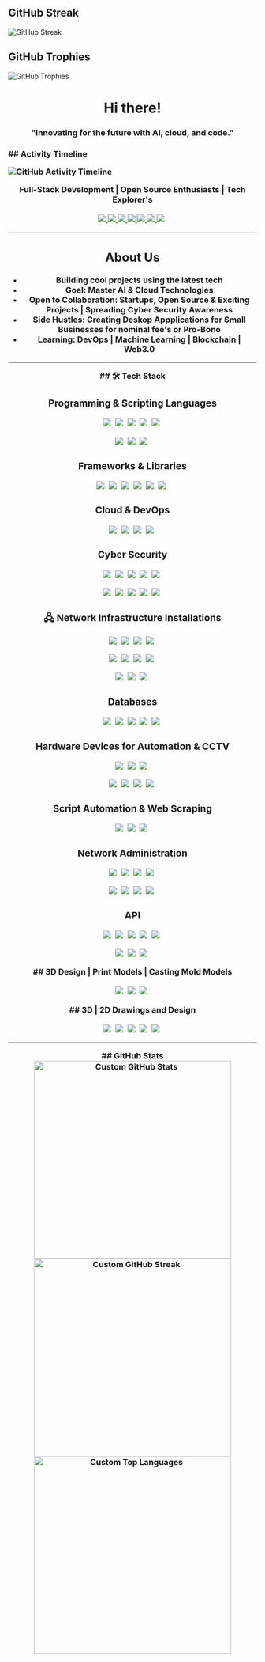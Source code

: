 ## GitHub Streak

![GitHub Streak](https://github-readme-streak-stats.herokuapp.com/?user=CohortTech&show_icons=true&count_private=true&hide=prs&theme=radical)

## GitHub Trophies
![GitHub Trophies](https://github-profile-trophy.vercel.app/?username=CohortTech)

<h1 align="center">Hi there! </h1>
<h3 align="center">"Innovating for the future with AI, cloud, and code." <h3>
## Activity Timeline

![GitHub Activity Timeline](https://github-readme-activity-timeline.herokuapp.com/graph/?username=CohortTech)
<div align="center"> 
  Full-Stack Development | Open Source Enthusiasts | Tech Explorer's
</div>
  <p align="center" style="margin-top: 20px;">
    <span style="display: inline-block; margin-right: 5px;">
  <a href="https://linkedin.com/in/yourprofile" target="_blank">
    <img src="https://img.shields.io/badge/LinkedIn-blue?style=for-the-badge&logo=linkedin&logoColor=white" />
  </a>
  <a href="https://twitter.com/yourprofile" target="_blank">
    <img src="https://img.shields.io/badge/Twitter-blue?style=for-the-badge&logo=twitter&logoColor=white" />
  </a>
  <a href="mailto:youremail@example.com">
    <img src="https://img.shields.io/badge/Email-red?style=for-the-badge&logo=gmail&logoColor=white" />
  </a>
  <a href="https://youtube.com/yourchannel" target="_blank">
    <img src="https://img.shields.io/badge/YouTube-red?style=for-the-badge&logo=youtube&logoColor=white" />
  </a>
  <a href="https://tiktok.com/@yourprofile" target="_blank">
    <img src="https://img.shields.io/badge/TikTok-black?style=for-the-badge&logo=tiktok&logoColor=white" />
  </a>
  <a href="https://instagram.com/yourprofile" target="_blank">
    <img src="https://img.shields.io/badge/Instagram-purple?style=for-the-badge&logo=instagram&logoColor=white" />
  </a>
  <a href="https://yourwebsite.com" target="_blank">
    <img src="https://img.shields.io/badge/Website-green?style=for-the-badge&logo=firefox&logoColor=white" />
  </a>
 </p>
</div>



---

<div align="center">
  <h2> About Us</h2>
  <ul>
    <li> <strong>Building</strong> cool projects using the latest tech</li>
    <li> <strong>Goal:</strong> Master <strong>AI & Cloud Technologies</strong></li>
    <li> <strong>Open to Collaboration:</strong> Startups, Open Source & Exciting Projects | Spreading Cyber Security Awareness </li>
    <li> <strong>Side Hustles:</strong> Creating Deskop Appplications for Small Businesses for nominal fee's or Pro-Bono</li>
    <li> <strong>Learning:</strong> DevOps | Machine Learning | Blockchain | Web3.0 </li>
  </ul>
</div>



---

<div align="center">
  ## 🛠 Tech Stack  

  ### Programming & Scripting Languages  
  <p align="center">
    <span style="display: inline-block; margin-right: 5px;">
      <img src="https://img.shields.io/badge/Python-3776AB?style=for-the-badge&logo=python&logoColor=white" />
    </span>
    <span style="display: inline-block; margin-right: 5px;">
      <img src="https://img.shields.io/badge/JavaScript-F7DF1E?style=for-the-badge&logo=javascript&logoColor=black" />
    </span>
    <span style="display: inline-block; margin-right: 5px;">
      <img src="https://img.shields.io/badge/TypeScript-007ACC?style=for-the-badge&logo=typescript&logoColor=white" />
    </span>
    <span style="display: inline-block; margin-right: 5px;">
      <img src="https://img.shields.io/badge/Java-ED8B00?style=for-the-badge&logo=openjdk&logoColor=white" />
    </span>
    <span style="display: inline-block; margin-right: 5px;">
      <img src="https://img.shields.io/badge/Bash-121011?style=for-the-badge&logo=gnu-bash&logoColor=white" />
    </span>
  </p>

  <p align="center">
    <span style="display: inline-block; margin-right: 5px;">
      <img src="https://img.shields.io/badge/HTML5-E34F26?style=for-the-badge&logo=html5&logoColor=white" />
    </span>
    <span style="display: inline-block; margin-right: 5px;">
      <img src="https://img.shields.io/badge/PHP-777BB4?style=for-the-badge&logo=php&logoColor=white" />
    </span>
    <span style="display: inline-block; margin-right: 5px;">
      <img src="https://img.shields.io/badge/WordPress-21759B?style=for-the-badge&logo=wordpress&logoColor=white" />
    </span>
  </p>

  ### Frameworks & Libraries  
  <p align="center">
    <span style="display: inline-block; margin-right: 5px;">
      <img src="https://img.shields.io/badge/React-61DAFB?style=for-the-badge&logo=react&logoColor=black" />
    </span>
    <span style="display: inline-block; margin-right: 5px;">
      <img src="https://img.shields.io/badge/Node.js-339933?style=for-the-badge&logo=nodedotjs&logoColor=white" />
    </span>
    <span style="display: inline-block; margin-right: 5px;">
      <img src="https://img.shields.io/badge/Express.js-000000?style=for-the-badge&logo=express&logoColor=white" />
    </span>
    <span style="display: inline-block; margin-right: 5px;">
      <img src="https://img.shields.io/badge/Django-092E20?style=for-the-badge&logo=django&logoColor=white" />
    </span>
    <span style="display: inline-block; margin-right: 5px;">
      <img src="https://img.shields.io/badge/Tailwind_CSS-38B2AC?style=for-the-badge&logo=tailwind-css&logoColor=white" />
    </span>
    <span style="display: inline-block; margin-right: 5px;">
      <img src="https://img.shields.io/badge/CSS-1572B6?style=for-the-badge&logo=css3&logoColor=white" />
    </span>
  </p>

  ###  Cloud & DevOps  
  <p align="center">
    <span style="display: inline-block; margin-right: 5px;">
      <img src="https://img.shields.io/badge/AWS-232F3E?style=for-the-badge&logo=amazonaws&logoColor=white" />
    </span>
    <span style="display: inline-block; margin-right: 5px;">
      <img src="https://img.shields.io/badge/Docker-2496ED?style=for-the-badge&logo=docker&logoColor=white" />
    </span>
    <span style="display: inline-block; margin-right: 5px;">
      <img src="https://img.shields.io/badge/Kubernetes-326CE5?style=for-the-badge&logo=kubernetes&logoColor=white" />
    </span>
    <span style="display: inline-block; margin-right: 5px;">
      <img src="https://img.shields.io/badge/GitHub_Actions-2088FF?style=for-the-badge&logo=github-actions&logoColor=white" />
    </span>
  </p>

### Cyber Security  
<p align="center">
  <span style="display: inline-block; margin-right: 5px;">
    <img src="https://img.shields.io/badge/Certified_Information_Systems_Security_Professional-0076A3?style=for-the-badge&logo=isc2&logoColor=white" />
  </span>
  <span style="display: inline-block; margin-right: 5px;">
    <img src="https://img.shields.io/badge/Certified_Ethical_Hacker-EC4A3B?style=for-the-badge&logo=ec-council&logoColor=white" />
  </span>
  <span style="display: inline-block; margin-right: 5px;">
    <img src="https://img.shields.io/badge/CompTIA_Security+-FF7A00?style=for-the-badge&logo=comptia&logoColor=white" />
  </span>
  <span style="display: inline-block; margin-right: 5px;">
    <img src="https://img.shields.io/badge/OWASP-0C5A8E?style=for-the-badge&logo=owasp&logoColor=white" />
  </span>
  <span style="display: inline-block; margin-right: 5px;">
    <img src="https://img.shields.io/badge/TLS-2A2A2A?style=for-the-badge&logo=ssl&logoColor=white" />
  </span>
</p>

<p align="center">
  <span style="display: inline-block; margin-right: 5px;">
    <img src="https://img.shields.io/badge/Encryption-0078D4?style=for-the-badge&logo=azure&logoColor=white" />
  </span>
  <span style="display: inline-block; margin-right: 5px;">
    <img src="https://img.shields.io/badge/Fortinet-16161D?style=for-the-badge&logo=fortinet&logoColor=white" />
  </span>
  <span style="display: inline-block; margin-right: 5px;">
    <img src="https://img.shields.io/badge/Firewalls-FF6600?style=for-the-badge&logo=firewall&logoColor=white" />
  </span>
  <span style="display: inline-block; margin-right: 5px;">
    <img src="https://img.shields.io/badge/Cyber_Security-17B13B?style=for-the-badge&logo=security&logoColor=white" />
  </span>
  <span style="display: inline-block; margin-right: 5px;">
    <img src="https://img.shields.io/badge/Network_Security-3A8A7B?style=for-the-badge&logo=network&logoColor=white" />
  </span>
</p>


### 🖧 Network Infrastructure Installations  
<p align="center">
  <span style="display: inline-block; margin-right: 5px;">
    <img src="https://img.shields.io/badge/Cisco-1D63A1?style=for-the-badge&logo=cisco&logoColor=white" />
  </span>
  <span style="display: inline-block; margin-right: 5px;">
    <img src="https://img.shields.io/badge/Juniper-0085CA?style=for-the-badge&logo=juniper&logoColor=white" />
  </span>
  <span style="display: inline-block; margin-right: 5px;">
    <img src="https://img.shields.io/badge/MikroTik-228FBD?style=for-the-badge&logo=mikrotik&logoColor=white" />
  </span>
  <span style="display: inline-block; margin-right: 5px;">
    <img src="https://img.shields.io/badge/Network_Topology-FF7A00?style=for-the-badge&logo=network&logoColor=white" />
  </span>
</p>

<p align="center">
  <span style="display: inline-block; margin-right: 5px;">
    <img src="https://img.shields.io/badge/IPv6-003B4C?style=for-the-badge&logo=internet-explorer&logoColor=white" />
  </span>
  <span style="display: inline-block; margin-right: 5px;">
    <img src="https://img.shields.io/badge/Switching-000000?style=for-the-badge&logo=switch&logoColor=white" />
  </span>
  <span style="display: inline-block; margin-right: 5px;">
    <img src="https://img.shields.io/badge/Firewall-FF0000?style=for-the-badge&logo=firewall&logoColor=white" />
  </span>
  <span style="display: inline-block; margin-right: 5px;">
    <img src="https://img.shields.io/badge/Load_Balancing-0071E3?style=for-the-badge&logo=cloudflare&logoColor=white" />
  </span>
</p>

<p align="center">
  <span style="display: inline-block; margin-right: 5px;">
    <img src="https://img.shields.io/badge/VPN-2D7BB3?style=for-the-badge&logo=expressvpn&logoColor=white" />
  </span>
  <span style="display: inline-block; margin-right: 5px;">
    <img src="https://img.shields.io/badge/Routing-00B5E2?style=for-the-badge&logo=router&logoColor=white" />
  </span>
  <span style="display: inline-block; margin-right: 5px;">
    <img src="https://img.shields.io/badge/Network_Monitoring-20A5D3?style=for-the-badge&logo=nagios&logoColor=white" />
  </span>
</p>


  ### Databases  
  <p align="center">
    <span style="display: inline-block; margin-right: 5px;">
      <img src="https://img.shields.io/badge/MySQL-4479A1?style=for-the-badge&logo=mysql&logoColor=white" />
    </span>
    <span style="display: inline-block; margin-right: 5px;">
      <img src="https://img.shields.io/badge/PostgreSQL-336791?style=for-the-badge&logo=postgresql&logoColor=white" />
    </span>
    <span style="display: inline-block; margin-right: 5px;">
      <img src="https://img.shields.io/badge/MongoDB-4EA94B?style=for-the-badge&logo=mongodb&logoColor=white" />
    </span>
    <span style="display: inline-block; margin-right: 5px;">
      <img src="https://img.shields.io/badge/MariaDB-003545?style=for-the-badge&logo=mariadb&logoColor=white" />
    </span>
    <span style="display: inline-block; margin-right: 5px;">
      <img src="https://img.shields.io/badge/SQLite-003B57?style=for-the-badge&logo=sqlite&logoColor=white" />
    </span>
  </p>

### Hardware Devices for Automation & CCTV  
<p align="center">
  <span style="display: inline-block; margin-right: 5px;">
    <img src="https://img.shields.io/badge/Raspberry_Pi-A22846?style=for-the-badge&logo=raspberry-pi&logoColor=white" />
  </span>
  <span style="display: inline-block; margin-right: 5px;">
    <img src="https://img.shields.io/badge/Arduino-00979D?style=for-the-badge&logo=arduino&logoColor=white" />
  </span>
  <span style="display: inline-block; margin-right: 5px;">
    <img src="https://img.shields.io/badge/NVIDIA_Jetson-76B900?style=for-the-badge&logo=nvidia&logoColor=white" />
  </span>
</p>

<p align="center">
  <span style="display: inline-block; margin-right: 5px;">
    <img src="https://img.shields.io/badge/CCTV-000000?style=for-the-badge&logo=cctv&logoColor=white" />
  </span>
  <span style="display: inline-block; margin-right: 5px;">
    <img src="https://img.shields.io/badge/ESP32-3C99D0?style=for-the-badge&logo=espressif&logoColor=white" />
  </span>
  <span style="display: inline-block; margin-right: 5px;">
    <img src="https://img.shields.io/badge/IoT-F2A900?style=for-the-badge&logo=internet-of-things&logoColor=white" />
  </span>
  <span style="display: inline-block; margin-right: 5px;">
    <img src="https://img.shields.io/badge/Automation-FF6F00?style=for-the-badge&logo=automation&logoColor=white" />
  </span>
</p>


  ### Script Automation & Web Scraping  
  <p align="center">
    <span style="display: inline-block; margin-right: 5px;">
      <img src="https://img.shields.io/badge/Selenium-43B02A?style=for-the-badge&logo=selenium&logoColor=white" />
    </span>
    <span style="display: inline-block; margin-right: 5px;">
      <img src="https://img.shields.io/badge/BeautifulSoup-4A1A00?style=for-the-badge&logo=python&logoColor=white" />
    </span>
    <span style="display: inline-block; margin-right: 5px;">
      <img src="https://img.shields.io/badge/Playwright-2B85F5?style=for-the-badge&logo=playwright&logoColor=white" />
    </span>
  </p>

###  Network Administration  
<p align="center">
  <span style="display: inline-block; margin-right: 5px;">
    <img src="https://img.shields.io/badge/Networking-1A73E8?style=for-the-badge&logo=networking&logoColor=white" />
  </span>
  <span style="display: inline-block; margin-right: 5px;">
    <img src="https://img.shields.io/badge/Cisco-1F76C7?style=for-the-badge&logo=cisco&logoColor=white" />
  </span>
  <span style="display: inline-block; margin-right: 5px;">
    <img src="https://img.shields.io/badge/Juniper-006F90?style=for-the-badge&logo=juniper&logoColor=white" />
  </span>
  <span style="display: inline-block; margin-right: 5px;">
    <img src="https://img.shields.io/badge/Netgear-00B5E2?style=for-the-badge&logo=netgear&logoColor=white" />
  </span>
</p>

<p align="center">
  <span style="display: inline-block; margin-right: 5px;">
    <img src="https://img.shields.io/badge/SSH-000000?style=for-the-badge&logo=ssh&logoColor=white" />
  </span>
  <span style="display: inline-block; margin-right: 5px;">
    <img src="https://img.shields.io/badge/PfSense-DA1614?style=for-the-badge&logo=pfsense&logoColor=white" />
  </span>
  <span style="display: inline-block; margin-right: 5px;">
    <img src="https://img.shields.io/badge/IPv6-8A2BE2?style=for-the-badge&logo=ipv6&logoColor=white" />
  </span>
  <span style="display: inline-block; margin-right: 5px;">
    <img src="https://img.shields.io/badge/DHCP-9ACD32?style=for-the-badge&logo=dhcp&logoColor=white" />
  </span>
</p>


###  API  
<p align="center">
  <span style="display: inline-block; margin-right: 5px;">
    <img src="https://img.shields.io/badge/REST_API-25D366?style=for-the-badge&logo=swagger&logoColor=white" />
  </span>
  <span style="display: inline-block; margin-right: 5px;">
    <img src="https://img.shields.io/badge/GraphQL-E10098?style=for-the-badge&logo=graphql&logoColor=white" />
  </span>
  <span style="display: inline-block; margin-right: 5px;">
    <img src="https://img.shields.io/badge/FastAPI-009688?style=for-the-badge&logo=fastapi&logoColor=white" />
  </span>
  <span style="display: inline-block; margin-right: 5px;">
    <img src="https://img.shields.io/badge/JSON-DC4D38?style=for-the-badge&logo=json&logoColor=white" />
  </span>
  <span style="display: inline-block; margin-right: 5px;">
    <img src="https://img.shields.io/badge/GraphQL_Subscriptions-7031B5?style=for-the-badge&logo=graphql&logoColor=white" />
  </span>
</p>

<p align="center">
  <span style="display: inline-block; margin-right: 5px;">
    <img src="https://img.shields.io/badge/SOAP-5D6A91?style=for-the-badge&logo=soap&logoColor=white" />
  </span>
  <span style="display: inline-block; margin-right: 5px;">
    <img src="https://img.shields.io/badge/WebSockets-01A9DB?style=for-the-badge&logo=websockets&logoColor=white" />
  </span>
  <span style="display: inline-block; margin-right: 5px;">
    <img src="https://img.shields.io/badge/Swagger-85EA2D?style=for-the-badge&logo=swagger&logoColor=white" />
  </span>
</p>

</div>

<div align="center">
  ## 3D Design | Print Models | Casting Mold Models  

  <p align="center" style="margin-top: 20px;">
    <span style="display: inline-block; margin-right: 5px;">
      <a href="https://www.freecadweb.org/" target="_blank">
        <img src="https://img.shields.io/badge/FreeCAD-0000FF?style=for-the-badge&logo=freecad&logoColor=white" />
      </a>
    </span>
    <span style="display: inline-block; margin-right: 5px;">
      <img src="https://img.shields.io/badge/AutoCAD-005C87?style=for-the-badge&logo=autocad&logoColor=white" />
    </span>
    <span style="display: inline-block; margin-right: 5px;">
      <img src="https://img.shields.io/badge/Blender-F5792A?style=for-the-badge&logo=blender&logoColor=white" />
    </span>
  </p>
</div>


<div align="center">
  ## 3D | 2D Drawings and Design  
  

   <p align="center" style="margin-top: 20px;">
    <span style="display: inline-block; margin-right: 5px;">
      <img src="https://img.shields.io/badge/FreeCAD-0000FF?style=for-the-badge&logo=freecad&logoColor=white" />
    </span>
    <span style="display: inline-block; margin-right: 5px;">
      <img src="https://img.shields.io/badge/Blender-F5792A?style=for-the-badge&logo=blender&logoColor=white" />
    </span>
    <span style="display: inline-block; margin-right: 5px;">
      <img src="https://img.shields.io/badge/CorelDRAW-3A5A40?style=for-the-badge&logo=coreldraw&logoColor=white" />
    </span>
    <span style="display: inline-block; margin-right: 5px;">
      <img src="https://img.shields.io/badge/GIMP-DD4814?style=for-the-badge&logo=gimp&logoColor=white" />
    </span>
    <span style="display: inline-block; margin-right: 5px;">
      <img src="https://img.shields.io/badge/Google_Web_Designer-F7AB1D?style=for-the-badge&logo=google&logoColor=white" />
    </span>
  </p>
</div>

---

<div align="center">
  ## GitHub Stats  

  <!-- Replace with your custom image URLs -->
  <img src="https://your-image-hosting-service.com/your-image.png" width="400px" alt="Custom GitHub Stats">  
  <img src="https://your-image-hosting-service.com/your-image2.png" width="400px" alt="Custom GitHub Streak">  
  <img src="https://your-image-hosting-service.com/your-image3.png" width="400px" alt="Custom Top Languages">  
</div>



